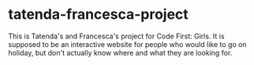 # tatenda-francesca-project
This is Tatenda's and Francesca's project for Code First: Girls. It is supposed to be an interactive website for people who would like to go on holiday, but don't actually know where and what they are looking for. 
